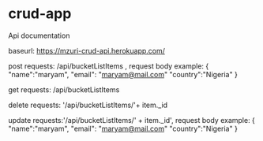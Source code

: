 # crud-app

Api documentation

baseurl: https://mzuri-crud-api.herokuapp.com/

post requests: /api/bucketListItems , request body example:
{
"name":"maryam",
"email": "maryam@mail.com"
"country":"Nigeria"
}

get requests: /api/bucketListItems

delete requests: '/api/bucketListItems/'+ item._id

update requests:'/api/bucketListItems/' + item._id',  request body example:
{
"name":"maryam",
"email": "maryam@mail.com"
"country":"Nigeria"
}

